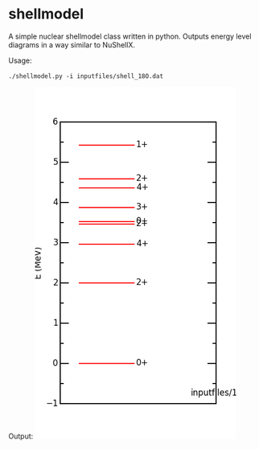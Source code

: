 # shellmodel
A simple nuclear shellmodel class written in python. Outputs energy level diagrams in a way similar to NuShellX.

Usage:
```
./shellmodel.py -i inputfiles/shell_18O.dat
```

Output:
![alt text](https://raw.githubusercontent.com/csullivan/shellmodel/master/outputfiles/shell_18O.png "Shellmodel energy level diagram for Oxygen 18")
